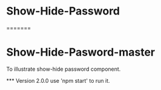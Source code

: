 
# Show-Hide-Password
=======
# Show-Hide-Pasword-master

 To illustrate show-hide password component.
 
*** Version 2.0.0
use 'npm start' to run it.

